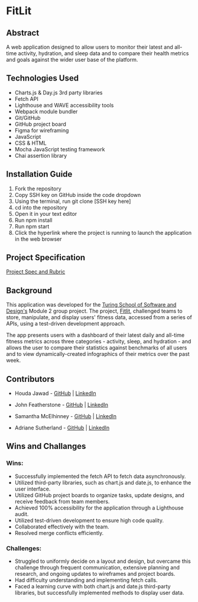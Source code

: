 # FitLit

## Abstract
A web application designed to allow users to monitor their latest and all-time activity, hydration, and sleep data and to compare their health metrics and goals against the wider user base of the platform. 

## Technologies Used
- Charts.js & Day.js 3rd party libraries
- Fetch API
- Lighthouse and WAVE accessibility tools
- Webpack module bundler
- Git/GitHub
- GitHub project board
- Figma for wireframing
- JavaScript
- CSS & HTML
- Mocha JavaScript testing framework
- Chai assertion library

## Installation Guide
1. Fork the repository
2. Copy SSH key on GitHub inside the code dropdown
3. Using the terminal, run git clone [SSH key here]
4. cd into the repository
5. Open it in your text editor
6. Run npm install 
7. Run npm start
8. Click the hyperlink where the project is running to launch the application in the web browser

## Project Specification
[Project Spec and Rubric](https://frontend.turing.edu/projects/module-2/fitlit-part-one-agile.html)

## Background
This application was developed for the [Turing School of Software and Design's](https://frontend.turing.edu/) Module 2 group project. The project, [Fitlit](https://frontend.turing.edu/projects/module-2/fitlit-part-one-agile.html), challenged teams to store, manipulate, and display users' fitness data, accessed from a series of APIs, using a test-driven development approach.

The app presents users with a dashboard of their latest daily and all-time fitness metrics across three categories - activity, sleep, and hydration - and allows the user to compare their statistics against benchmarks of all users and to view dynamically-created infographics of their metrics over the past week.

## Contributors

- Houda Jawad - [GitHub](https://github.com/hjawad22) | [LinkedIn](https://www.linkedin.com/in/houda-jawad-b0315675/)

- John Featherstone - [GitHub](https://github.com/JWFeatherstone) | [LinkedIn](https://www.linkedin.com/in/john-w-featherstone/)

- Samantha McElhinney - [GitHub](https://github.com/SamanthaMcElhinney) | [LinkedIn](https://www.linkedin.com/in/samantha-mcelhinney-98134b170/)

- Adriane Sutherland - [GitHub](https://github.com/asutherland91) | [LinkedIn](https://www.linkedin.com/in/adrianesutherland/)

## Wins and Challanges

### Wins:
- Successfully implemented the fetch API to fetch data asynchronously.
- Utilized third-party libraries, such as chart.js and date.js, to enhance the user interface.
- Utilized GitHub project boards to organize tasks, update designs, and receive feedback from team members.
- Achieved 100% accessibility for the application through a Lighthouse audit.
- Utilized test-driven development to ensure high code quality.
- Collaborated effectively with the team.
- Resolved merge conflicts efficiently.

### Challenges:
- Struggled to uniformly decide on a layout and design, but overcame this challenge through frequent communication, extensive planning and research, and ongoing updates to wireframes and project boards.
- Had difficulty understanding and implementing fetch calls.
- Faced a learning curve with both chart.js and date.js third-party libraries, but successfully implemented methods to display user data.
